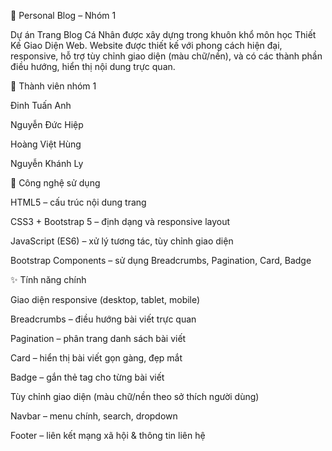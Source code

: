📖 Personal Blog – Nhóm 1

Dự án Trang Blog Cá Nhân được xây dựng trong khuôn khổ môn học Thiết Kế Giao Diện Web.
Website được thiết kế với phong cách hiện đại, responsive, hỗ trợ tùy chỉnh giao diện (màu chữ/nền), và có các thành phần điều hướng, hiển thị nội dung trực quan.

👥 Thành viên nhóm 1

Đinh Tuấn Anh

Nguyễn Đức Hiệp

Hoàng Việt Hùng

Nguyễn Khánh Ly



🚀 Công nghệ sử dụng

HTML5 – cấu trúc nội dung trang

CSS3 + Bootstrap 5 – định dạng và responsive layout

JavaScript (ES6) – xử lý tương tác, tùy chỉnh giao diện

Bootstrap Components – sử dụng Breadcrumbs, Pagination, Card, Badge

✨ Tính năng chính

Giao diện responsive (desktop, tablet, mobile)

Breadcrumbs – điều hướng bài viết trực quan

Pagination – phân trang danh sách bài viết

Card – hiển thị bài viết gọn gàng, đẹp mắt

Badge – gắn thẻ tag cho từng bài viết

Tùy chỉnh giao diện (màu chữ/nền theo sở thích người dùng)

Navbar – menu chính, search, dropdown

Footer – liên kết mạng xã hội & thông tin liên hệ
